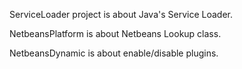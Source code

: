 ServiceLoader project is about Java's Service Loader.

NetbeansPlatform is about Netbeans Lookup class.

NetbeansDynamic is about enable/disable plugins.


